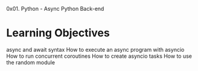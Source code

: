 0x01. Python - Async
Python
Back-end

# Learning Objectives
async and await syntax
How to execute an async program with asyncio
How to run concurrent coroutines
How to create asyncio tasks
How to use the random module
